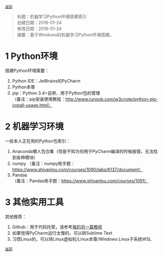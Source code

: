 [`返回`](README.md)

> 标题：机器学习Python环境搭建索引  
> 创建日期：2019-01-24   
> 修改日期：2019-01-24  
> 摘要：基于Windows的机器学习Python环境搭建。

# 1 Python环境
搭建Python环境需要：  
1. Python IDE：JetBrains的PyCharm  
2. Python本尊  
3. pip：Python 3.4+自带，用于Python包的管理  
（备注：pip安装使用教程：http://www.runoob.com/w3cnote/python-pip-install-usage.html） 

# 2 机器学习环境
一些本人正在用的Python包索引：  
1. Anaconda懒人包合集（但是不知为何用于PyCharm编译的时候报错，无法找到各种模块）  
2. numpy
（备注：numpy练手题：https://www.shiyanlou.com/courses/1090/labs/6137/document）  
3. Pandas  
（备注：Pandas练手题：https://www.shiyanlou.com/courses/1091）  

# 3 其他实用工具
其他推荐：  
1. Github：用于代码托管，请参考[我的另一篇教程](20181219_Github学习心得-基础教程.md)  
2. 如果觉得PyCharm运行太慢的，可以转Sublime Text  
3. 习惯Linux的，可以转Linux虚拟机/Linux本尊/Windows Linux子系统WSL

[`返回`](README.md)  